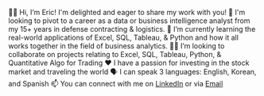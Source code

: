 👋🏼 Hi, I’m Eric! I'm delighted and eager to share my work with you!
👀 I'm looking to pivot to a career as a data or business intelligence analyst from my 15+ years in defense contracting & logistics. 
🌱 I’m currently learning the real-world applications of Excel, SQL, Tableau, & Python and how it all works together in the field of business analytics.
🤝🏼 I’m looking to collaborate on projects relating to Excel, SQL, Tableau, Python, & Quantitative Algo for Trading 
❤️ I have a passion for investing in the stock market and traveling the world
🗣️ I can speak 3 languages: English, Korean, and Spanish
📫 You can connect with me on [LinkedIn](https://www.linkedin.com/in/ericdledoux) or via [Email](ericdledoux@gmail.com)
<!---
ericdledoux/ericdledoux is a ✨ special ✨ repository because its `README.md` (this file) appears on your GitHub profile.
You can click the Preview link to take a look at your changes.
--->
